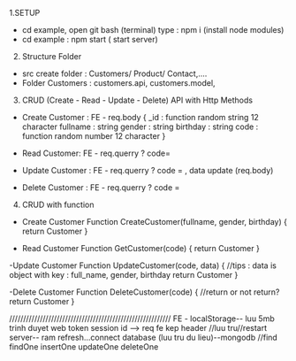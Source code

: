 1.SETUP
 - cd example, open git bash (terminal) type : npm i (install node modules)
 - cd example : npm start ( start server) 

2. Structure Folder
 - src create folder : Customers/ Product/ Contact,....
 - Folder Customers : customers.api, customers.model, 

3. CRUD (Create - Read - Update - Delete) API with Http Methods
- Create Customer : FE - req.body
 {
     _id : function random string 12 character
     fullname : string
     gender : string
     birthday : string
     code : function random number 12 character
 }

 - Read Customer: FE - req.querry ? code=

 - Update Customer : FE - req.querry ? code = , data update (req.body)

 - Delete Customer : FE - req.querry ? code =

 4. CRUD with function
 - Create Customer
 Function CreateCustomer(fullname, gender, birthday) {
     return Customer
 }

 - Read Customer
 Function GetCustomer(code) {
     return Customer
 }

 -Update Customer
 Function UpdateCustomer(code, data) {
     //tips : data is object with key : full_name, gender, birthday
     return Customer
 }

 -Delete Customer
 Function DeleteCustomer(code) {
     //return or not return?
     return Customer
 }

 //////////////////////////////////////////////////////////
 FE - localStorage-- luu 5mb trinh duyet web token session id --> req fe kep header
 //luu tru//restart server-- ram refresh...connect database (luu tru du lieu)--mongodb
 //find findOne insertOne updateOne deleteOne